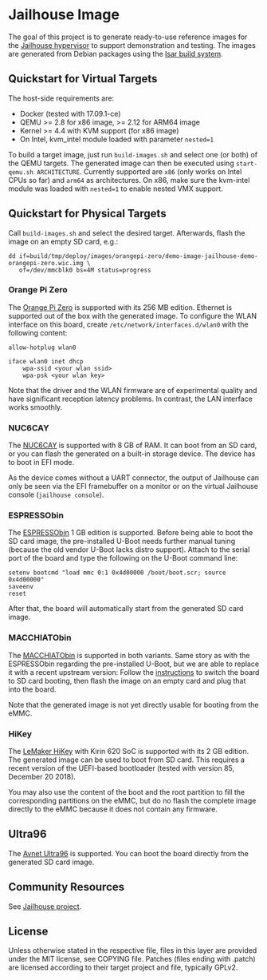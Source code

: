 Jailhouse Image
===============

The goal of this project is to generate ready-to-use reference images for the
[Jailhouse hypervisor](https://github.com/siemens/jailhouse) to support
demonstration and testing. The images are generated from Debian packages using
the [Isar build system](https://github.com/ilbers/isar).


Quickstart for Virtual Targets
------------------------------

The host-side requirements are:

- Docker (tested with 17.09.1-ce)
- QEMU >= 2.8 for x86 image, >= 2.12 for ARM64 image
- Kernel >= 4.4 with KVM support (for x86 image)
- On Intel, kvm_intel module loaded with parameter `nested=1`

To build a target image, just run `build-images.sh` and select one (or
both) of the QEMU targets. The generated image can then be executed using
`start-qemu.sh ARCHITECTURE`. Currently supported are `x86` (only works on
Intel CPUs so far) and `arm64` as architectures. On x86, make sure the
kvm-intel module was loaded with `nested=1` to enable nested VMX support.


Quickstart for Physical Targets
-------------------------------

Call `build-images.sh` and select the desired target. Afterwards, flash the
image on an empty SD card, e.g.:

    dd if=build/tmp/deploy/images/orangepi-zero/demo-image-jailhouse-demo-orangepi-zero.wic.img \
       of=/dev/mmcblk0 bs=4M status=progress

### Orange Pi Zero

The [Orange Pi Zero](http://www.orangepi.org/orangepizero) is supported with
its 256 MB edition. Ethernet is supported out of the box with the generated
image. To configure the WLAN interface on this board, create
`/etc/network/interfaces.d/wlan0` with the following content:

    allow-hotplug wlan0

    iface wlan0 inet dhcp
        wpa-ssid <your wlan ssid>
        wpa-psk <your wlan key>

Note that the driver and the WLAN firmware are of experimental quality and have
significant reception latency problems. In contrast, the LAN interface works
smoothly.

### NUC6CAY

The [NUC6CAY](https://www.intel.com/content/www/us/en/products/boards-kits/nuc/mini-pcs/nuc6cays.html)
is supported with 8 GB of RAM. It can boot from an SD card, or you can flash
the generated on a built-in storage device. The device has to boot in EFI mode.

As the device comes without a UART connector, the output of Jailhouse can only
be seen via the EFI framebuffer on a monitor or on the virtual Jailhouse
console (`jailhouse console`).

### ESPRESSObin

The [ESPRESSObin](http://espressobin.net/tech-spec/) 1 GB edition is supported.
Before being able to boot the SD card image, the pre-installed U-Boot needs
further manual tuning (because the old vendor U-Boot lacks distro support).
Attach to the serial port of the board and type the following on the U-Boot
command line:

    setenv bootcmd "load mmc 0:1 0x4d00000 /boot/boot.scr; source 0x4d00000"
    saveenv
    reset

After that, the board will automatically start from the generated SD card
image.

### MACCHIATObin

The [MACCHIATObin](http://macchiatobin.net/compare/) is supported in both
variants. Same story as with the ESPRESSObin regarding the pre-installed
U-Boot, but we are able to replace it with a recent upstream version:
Follow the [instructions](http://wiki.macchiatobin.net/tiki-index.php?page=MACCHIATObin+Interface+list#Boot_Selection)
to switch the board to SD card booting, then flash the image on an empty
card and plug that into the board.

Note that the generated image is not yet directly usable for booting from the
eMMC.

### HiKey

The [LeMaker HiKey](http://www.lemaker.org/product-hikey-specification.html)
with Kirin 620 SoC is supported with its 2 GB edition. The generated image can
be used to boot from SD card. This requires a recent version of the UEFI-based
bootloader (tested with version 85, December 20 2018).

You may also use the content of the boot and the root partition to fill the
corresponding partitions on the eMMC, but do no flash the complete image
directly to the eMMC because it does not contain any firmware.

## Ultra96

The [Avnet Ultra96](https://www.96boards.org/product/ultra96/) is supported.
You can boot the board directly from the generated SD card image.


Community Resources
-------------------

See [Jailhouse project](https://github.com/siemens/jailhouse).


License
-------

Unless otherwise stated in the respective file, files in this layer are
provided under the MIT license, see COPYING file. Patches (files ending with
.patch) are licensed according to their target project and file, typically
GPLv2.
